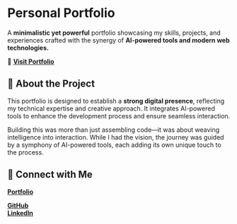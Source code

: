 # Personal Portfolio

A **minimalistic yet powerful** portfolio showcasing my skills, projects, and experiences crafted with the synergy of **AI-powered tools and modern web technologies.**

🔗 **[Visit Portfolio](https://viswadarshan.netlify.app/)**

## 📌 About the Project
This portfolio is designed to establish a **strong digital presence**, reflecting my technical expertise and creative approach. It integrates AI-powered tools to enhance the development process and ensure seamless interaction.

Building this was more than just assembling code—it was about weaving intelligence into interaction. While I had the vision, the journey was guided by a symphony of AI-powered tools, each adding its own unique touch to the process.

## 🎯 Connect with Me

 [**Portfolio**](https://viswadarshan.netlify.app/)

[**GitHub**](https://github.com/viswadarshan-024)  
 [**LinkedIn**](https://www.linkedin.com/in/viswadarshan-r-r-68b8b124b/)